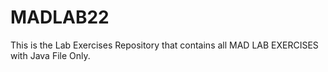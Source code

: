 # MADLAB22
This is the Lab Exercises Repository that contains all MAD LAB EXERCISES with Java File Only.
